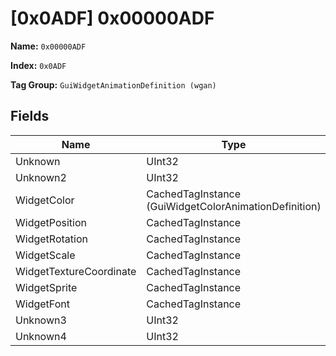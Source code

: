 # [0x0ADF] 0x00000ADF

**Name:** ```0x00000ADF```

**Index:** ```0x0ADF```

**Tag Group:** ```GuiWidgetAnimationDefinition (wgan)```

## Fields

Name	| Type	| Value
---	|---	|---	|
Unknown	|UInt32	|0
Unknown2	|UInt32	|0
WidgetColor	|CachedTagInstance (GuiWidgetColorAnimationDefinition)	|[[0x0AE1] 0x00000AE1](../GuiWidgetColorAnimationDefinition/0AE1.md)
WidgetPosition	|CachedTagInstance	|null
WidgetRotation	|CachedTagInstance	|null
WidgetScale	|CachedTagInstance	|null
WidgetTextureCoordinate	|CachedTagInstance	|null
WidgetSprite	|CachedTagInstance	|null
WidgetFont	|CachedTagInstance	|null
Unknown3	|UInt32	|0
Unknown4	|UInt32	|0


